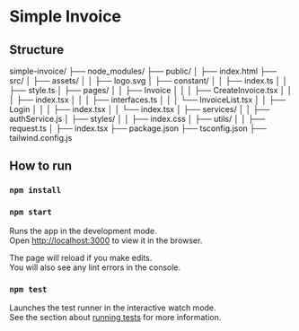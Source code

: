 # Simple Invoice

## Structure

simple-invoice/ ├── node_modules/ ├── public/ │ ├── index.html ├── src/ │ ├── assets/ │ │ ├── logo.svg │ ├── constant/ │
│ ├── index.ts │ │ ├── style.ts │ ├── pages/ │ │ ├── Invoice │ │ │ ├── CreateInvoice.tsx │ │ │ ├── index.tsx │ │ │ ├──
interfaces.ts │ │ │ └── InvoiceList.tsx │ │ ├── Login │ │ │ ├── index.tsx │ │ └── index.tsx │ ├── services/ │ │ ├──
authService.js │ ├── styles/ │ │ ├── index.css │ ├── utils/ │ │ ├── request.ts │ ├── index.tsx ├── package.json ├──
tsconfig.json ├── tailwind.config.js

## How to run

### `npm install`

### `npm start`

Runs the app in the development mode.\
Open [http://localhost:3000](http://localhost:3000) to view it in the browser.

The page will reload if you make edits.\
You will also see any lint errors in the console.

### `npm test`

Launches the test runner in the interactive watch mode.\
See the section about [running tests](https://facebook.github.io/create-react-app/docs/running-tests) for more information.
